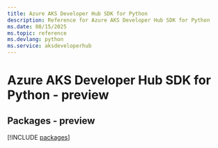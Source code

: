 ```yaml
---
title: Azure AKS Developer Hub SDK for Python
description: Reference for Azure AKS Developer Hub SDK for Python
ms.date: 08/15/2025
ms.topic: reference
ms.devlang: python
ms.service: aksdeveloperhub
---
```

# Azure AKS Developer Hub SDK for Python - preview
## Packages - preview
[!INCLUDE [packages](aks-developer-hub-index.md)]